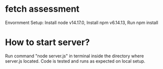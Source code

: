 # fetch assessment

Envornment Setup:
Install node v14.17.0,
Install npm v6.14.13,
Run npm install

# How to start server?
Run command "node server.js" in terminal inside the directory where server.js located.
Code is tested and runs as expected on local setup.
#
